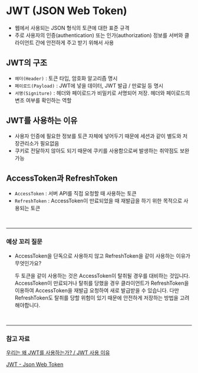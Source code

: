 # JWT (JSON Web Token)

* 웹에서 사용되는 JSON 형식의 토큰에 대한 표준 규격
* 주로 사용자의 인증(authentication) 또는 인가(authorization) 정보를 서버와 클라이언트 간에 안전하게 주고 받기 위해서 사용

## JWT의 구조

* `헤더(Header)` : 토큰 타입, 암호화 알고리즘 명시
* `페이로드(Payload)` : JWT에 넣을 데이터, JWT 발급 / 만료일 등 명시
* `서명(Signiture)` : 헤더와 페이로드가 비밀키로 서명되어 저장. 헤더와 페이로드의 변조 여부를 확인하는 역할

## JWT를 사용하는 이유

* 사용자 인증에 필요한 정보를 토큰 자체에 넣어두기 때문에 세션과 같이 별도와 저장관리소가 필요없음
* 쿠키로 전달하지 않아도 되기 때문에 쿠키를 사용함으로써 발생하는 취약점도 보완 가능

## AccessToken과 RefreshToken

* `AccessToken` : 서버 API를 직접 요청할 때 사용하는 토큰
* `RefreshToken` : AccessToken이 만료되었을 때 재발급을 하기 위한 목적으로 사용되는 토큰

<br/>

---

### 예상 꼬리 질문

* AccessToken을 단독으로 사용하지 않고 RefreshToken을 같이 사용하는 이유가 무엇인가요?

  두 토큰을 같이 사용하는 것은 AccessToken이 탈취될 경우를 대비하는 것입니다. AccessToken이 만료되거나 탈취를 당했을 경우 클라이언트가 RefreshToken을 이용하여 AccessToken을 재발급 요청하여 새로 발급받을 수 있습니다. 다만 RefreshToken도 탈취를 당할 위험이 있기 때문에 안전하게 저장하는 방법을 고려해야합니다.

<br/>

---

### 참고 자료

[우리는 왜 JWT를 사용하는가? / JWT 사용 이유](https://puleugo.tistory.com/138)

[JWT - Json Web Token](https://www.daleseo.com/jwt/)
